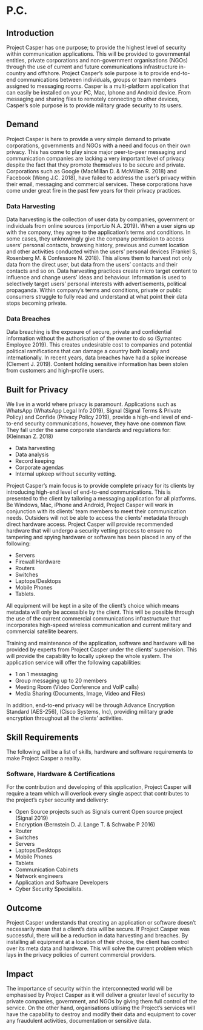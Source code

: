 # P.C.

## Introduction
Project Casper has one purpose; to provide the highest level of security within
communication applications. This will be provided to governmental entities,
private corporations and non-government organisations (NGOs) through the use of
current and future communications infrastructure in-country and offshore.
Project Casper’s sole purpose is to provide end-to-end communications between
individuals, groups or team members assigned to messaging rooms. Casper is a
multi-platform application that can easily be installed on your PC, Mac,
Iphone and Android device. From messaging and sharing files to remotely
connecting to other devices, Casper’s sole purpose is to provide military
grade security to its users.

## Demand
Project Casper is here to provide a very simple demand to private corporations,
governments and NGOs with a need and focus on their own privacy. This has come
to play since major peer-to-peer messaging and communication companies are
lacking a very important level of privacy despite the fact that they promote
themselves to be secure and private. Corporations such as Google
(MacMillan D. & McMillan R. 2018) and Facebook (Wong J.C. 2018), have failed to
address the user’s privacy within their email, messaging and commercial
services. These corporations have come under great fire in the past few years
for their privacy practices.

### Data Harvesting
Data harvesting is the collection of user data by companies, government or
individuals from online sources (import.io N.A. 2019). When a user signs up
with the company, they agree to the application’s terms and conditions. In some
cases, they unknowingly give the company permission to access users’ personal
contacts, browsing history, previous and current location and other activities
conducted within the users’ personal devices
(Frankel S, Rosenberg M. & Confessore N. 2018).
This allows them to harvest not only data from the direct user, but data from
the users’ contacts and their contacts and so on. Data harvesting practices
create micro target content to influence and change users’ ideas and behaviour.
Information is used to selectively target users’ personal interests with
advertisements, political propaganda. Within company’s terms and conditions,
private or public consumers struggle to fully read and understand at what point
their data stops becoming private.

### Data Breaches
Data breaching is the exposure of secure, private and confidential information
without the authorisation of the owner to do so (Symantec Employee 2019).
This creates undesirable cost to companies and potential political
ramifications that can damage a country both locally and internationally.
In recent years, data breaches have had a spike increase (Clement J. 2019).
Content holding sensitive information has been stolen from customers and
high-profile users.

## Built for Privacy
We live in a world where privacy is paramount. Applications such as WhatsApp
(WhatsApp Legal Info 2019), Signal (Signal Terms & Private Policy) and Confide
(Privacy Policy 2019), provide a high-end level of end-to-end security
communications, however, they have one common flaw.
They fall under the same corporate standards and regulations for: (Kleinman Z. 2018)
-	Data harvesting
-	Data analysis
-	Record keeping
-	Corporate agendas
-	Internal upkeep without security vetting.

Project Casper’s main focus is to provide complete privacy for its clients by
introducing high-end level of end-to-end communications. This is presented to
the client by tailoring a messaging application for all platforms. Be Windows,
Mac, iPhone and Android, Project Casper will work in conjunction with its
clients’ team members to meet their communication needs. Outsiders will not be
able to access the clients’ metadata through direct hardware access. Project
Casper will provide recommended hardware that will undergo a security vetting
process to ensure no tampering and spying hardware or software has been placed
in any of the following:
-	Servers
-	Firewall Hardware
-	Routers
-	Switches
-	Laptops/Desktops
-	Mobile Phones
-	Tablets.

All equipment will be kept in a site of the client’s choice which means metadata
will only be accessible by the client. This will be possible through the use of
the current commercial communications infrastructure that incorporates
high-speed wireless communication and current military and commercial
satellite bearers.

Training and maintenance of the application, software and hardware will be
provided by experts from Project Casper under the clients’ supervision. This
will provide the capability to locally upkeep the whole system.
The application service will offer the following capabilities:
-	1 on 1 messaging
-	Group messaging up to 20 members
-	Meeting Room (Video Conference and VoIP calls)
-	Media Sharing (Documents, Image, Video and Files)

In addition, end-to-end privacy will be through Advance Encryption Standard
(AES-256), (Cisco Systems, Inc), providing military grade encryption throughout
all the clients’ activities.

## Skill Requirements
The following will be a list of skills, hardware and software requirements to
make Project Casper a reality.

### Software, Hardware & Certifications
For the contribution and developing of this application, Project Casper will
require a team which will overlook every single aspect that contributes to the
project’s cyber security and delivery:
-	Open Source projects such as Signals current Open source project (Signal 2019)
-	Encryption (Bernstein D. J. Lange T. & Schwabe P 2016)
-	Router
-	Switches
-	Servers
-	Laptops/Desktops
-	Mobile Phones
-	Tablets
-	Communication Cabinets
-	Network engineers
-	Application and Software Developers
-	Cyber Security Specialists.

## Outcome
Project Casper understands that creating an application or software doesn’t
necessarily mean that a client’s data will be secure. If Project Casper was
successful, there will be a reduction in data harvesting and breaches. By
installing all equipment at a location of their choice, the client has control
over its meta data and hardware. This will solve the current problem which lays
in the privacy policies of current commercial providers.

## Impact
The importance of security within the interconnected world will be emphasised
by Project Casper as it will deliver a greater level of security to private
companies, government, and NGOs by giving them full control of the service.
On the other hand, organisations utilising the Project’s services will have the
capability to destroy and modify their data and equipment to cover any
fraudulent activities, documentation or sensitive data.
